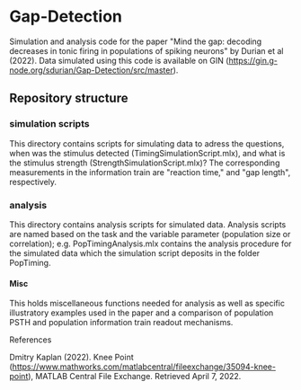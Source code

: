 # Gap-Detection
Simulation and analysis code for the paper "Mind the gap: decoding decreases in tonic firing in populations of spiking neurons" by Durian et al (2022). Data simulated using this code is available on GIN (https://gin.g-node.org/sdurian/Gap-Detection/src/master).

## Repository structure 
### simulation scripts
This directory contains scripts for simulating data to adress the questions, when was the stimulus detected (TimingSimulationScript.mlx), and what is the stimulus strength (StrengthSimulationScript.mlx)? The corresponding measurements in the information train are "reaction time," and "gap length", respectively.

### analysis
This directory contains analysis scripts for simulated data. Analysis scripts are named based on the task and the variable parameter (population size or correlation); e.g. PopTimingAnalysis.mlx contains the analysis procedure for the simulated data which the simulation script deposits in the folder PopTiming.

#### Misc
This holds miscellaneous functions needed for analysis as well as specific illustratory examples used in the paper and a comparison of population PSTH and population information train readout mechanisms.

References

Dmitry Kaplan (2022). Knee Point (https://www.mathworks.com/matlabcentral/fileexchange/35094-knee-point), MATLAB Central File Exchange. Retrieved April 7, 2022.
